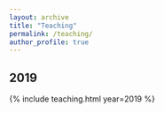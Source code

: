 ```yaml
---
layout: archive
title: "Teaching"
permalink: /teaching/
author_profile: true
---
```


## 2019

{% include teaching.html year=2019 %}
